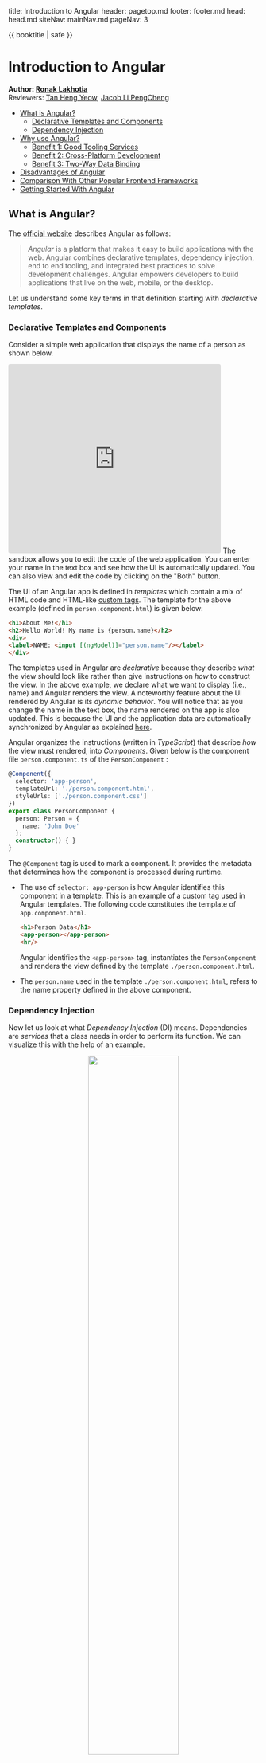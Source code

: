 <frontmatter>
  title: Introduction to Angular
  header: pagetop.md
  footer: footer.md
  head: head.md
  siteNav: mainNav.md
  pageNav: 3
</frontmatter>

<div class="website-content">

{{ booktitle | safe }}

# Introduction to Angular

**Author: [Ronak Lakhotia](https://github.com/RonakLakhotia)**                                                              
Reviewers: [Tan Heng Yeow](https://github.com/tanhengyeow), [Jacob Li PengCheng](https://github.com/jacoblipech)

<box id="article-toc"> 

* [What is Angular?‎](#what-is-angular)
  * [Declarative Templates and Components‎](#declarative-templates-and-components)
  * [Dependency Injection‎](#dependency-injection)
* [Why use Angular?‎](#why-use-angular)
  * [Benefit 1: Good Tooling Services‎](#benefit-1-good-tooling-services)
  * [Benefit 2: Cross-Platform Development‎](#benefit-2-cross-platform-development)
  * [Benefit 3: Two-Way Data Binding‎](#benefit-3-two-way-data-binding)
* [Disadvantages of Angular‎](#disadvantages-of-angular)
* [Comparison With Other Popular Frontend Frameworks‎](#comparison-with-other-popular-frontend-frameworks)
* [Getting Started With Angular‎](#getting-started-with-angular)
</box>

## What is Angular?

The [official website](https://angular.io/docs) describes Angular as follows:

>*Angular* is a platform that makes it easy to build applications with the web. Angular combines declarative templates, dependency injection, end to end tooling, and integrated best practices to solve development challenges. Angular empowers developers to build applications that live on the web, mobile, or the desktop.

Let us understand some key terms in that definition starting with _declarative templates_.

### Declarative Templates and Components

Consider a simple web application that displays the name of a person as shown below.

<iframe src="https://stackblitz.com/edit/angular-3qy4j2?embed=1&file=src/app/app.component.ts&view=preview" style="width:85%; height:380px; border:0; border-radius: 4px; overflow:hidden;" sandbox="allow-modals allow-forms allow-popups allow-scripts allow-same-origin"></iframe> 

<box type="info">
    The sandbox allows you to edit the code of the web application. You can enter your name in the text box and see how the UI is automatically updated. You can also view and edit the code by clicking on the "Both" button. 
</box>

The UI of an Angular app is defined in _templates_ which contain a mix of HTML code and HTML-like [custom tags](https://angular.io/guide/elements). The template for the above example (defined in `person.component.html`) is given below:

``` html
<h1>About Me!</h1>
<h2>Hello World! My name is {person.name}</h2>
<div>
<label>NAME: <input [(ngModel)]="person.name"/></label>
</div>
```
  
The templates used in Angular are _declarative_ because they describe _what_ the view should look like rather than give instructions on _how_ to construct the view. In the above example, we declare what we want to display (i.e., name) and Angular renders the view. A noteworthy feature about the UI rendered by Angular is its _dynamic behavior_.
You will notice that as you change the name in the text box, the name rendered on the app is also updated. This is because the UI and the application data are automatically synchronized by Angular as explained [here](https://angular.io/guide/template-syntax#binding-syntax-an-overview).

Angular organizes the instructions (written in _TypeScript_) that describe _how_ the view must rendered, into _Components_. Given below is the component file `person.component.ts` of the `PersonComponent` :  

```typescript
@Component({
  selector: 'app-person',
  templateUrl: './person.component.html',
  styleUrls: ['./person.component.css']
})
export class PersonComponent {
  person: Person = {
    name: 'John Doe'
  };
  constructor() { }
}
```

The `@Component` tag is used to mark a component. It provides the metadata that determines how the component is processed during runtime.

* The use of `selector: app-person` is how Angular identifies this component in a template. This is an example of a custom tag used in Angular templates. The following code constitutes the template of `app.component.html`.

    ```html
    <h1>Person Data</h1>
    <app-person></app-person>
    <hr/>
    ```

    Angular identifies the `<app-person>` tag, instantiates the `PersonComponent` and renders the view defined by the template `./person.component.html`.

* The `person.name` used in the template `./person.component.html`, refers to the name property defined in the above component.

### Dependency Injection

Now let us look at what _Dependency Injection_ (DI) means. Dependencies are _services_ that a class needs in order to perform its function. We can visualize this with the help of an example.

<center>
<img src="dependency.png" width="60%">

_Figure 1. What is a dependency?_ (source: [freecodecamp](https://medium.freecodecamp.org/a-quick-intro-to-dependency-injection-what-it-is-and-when-to-use-it-7578c84fa88f))
</center>

Dependency injection is a way of providing a class with the required services. Given below is an injectable service class.
 
```typescript
import { Injectable } from '@angular/core';
import { PERSONS } from './mock-persons';
@Injectable({
  providedIn: 'root',
})
export class PersonService {
  getPersons() { return PERSONS; }
}
```

The `PersonComponent` declared previously, can make use of this `PersonService` by injecting the dependency in its constructor as a parameter.

```
constructor(personService: PersonService) {
 this.persons = personService.getPersons();
}
```

In the above example, we write the `getPersons` method only once in the service class and we can access this method from any component by injecting the service in the constructor.
This way of using DI increases the efficiency and modularity (as per the [Angular official website](https://angular.io/guide/dependency-injection)).

Declarative Templates and Dependency Injection are only a couple of noteworthy features of Angular. A more comprehensive [list](https://angular.io/features) is available on the official website. 
 
## Why Use Angular?

Now that we know what Angular is, let us look at some benefits it has to offer.

### Benefit 1: Good Tooling Services

Angular provides developers with tools that enforce "best practices". Let us look at some of these tools.

* **TypeScript** - Angular applications are built using the TypeScript language, a superset of JavaScript.
TypeScript provides <tooltip content="Static typing involves type checking during compile-time as opposed to run-time. Types are associated with variables not values.">static typing</tooltip>.
This helps the compiler show warnings about any potential errors in the code, before the app runs. Consider the following example: 

    ```typescript
    function add(x : number, y : number) : number {
        return x + y;
    }
    add('a', 'b'); // compiler flags an error
    ```
    In the code above, parameters `x` and `y` are declared to have the type `number`. Thus, the compiler shows an error when the function is called with strings as inputs to the function.
    
    Another advantage of TypeScript is _Type Inference_ - TypeScript makes typing a bit easier and less explicit by the usage of type inference. Let us see how.
    
    ```typescript
    let a = "some text";
    let b = 123;
    a = b; // Compiler Error: Type 'number' is not assignable to type 'string'
    ```    
    
    In the above code snippet, we are not explicitly defining `a: string` with a type annotation. TypeScript infers the type of the variable based on the value assigned to the variable. The value of `a` is a string and hence the type of `a` is inferred as `string`.
    Similarly, the type of `b` is inferred as `number`. Therefore, while inferring types, the compiler flags an error saying a `number` type cannot be assigned to a `string` type.
    
    You can read this [article](https://medium.com/tech-tajawal/typescript-why-should-one-use-it-a539faa92010) to learn more about the features that TypeScript has to offer.
    
* **Angular CLI** - Angular CLI stands for Angular Command Line Interface. It is a command line tool for managing Angular apps. 
    With the CLI you can perform the following commands to ease the development process.
     - Generate a new Angular application with - `ng new`
     - Generate Angular files - `ng generate`
     - Build your application for deployment - `ng build`
     
    You can refer to the [official documentation](https://cli.angular.io/) for a complete list of the CLI commands.
    
    The Angular CLI also helps developers follow good development practices. For example, 
    The Angular CLI has out-of-the-box integration with <tooltip content="Codelyzer is an open source tool that checks whether the pre-defined coding guidelines have been followed">**Codelyzer**</tooltip>.
    Codelyzer lints your code against the [official Angular style guide](https://angular.io/guide/styleguide). With Angular CLI, you can simply run the command `ng lint` to get an analysis of whether your code follows the "best practices".
        

This [article](https://medium.freecodecamp.org/best-practices-for-a-clean-and-performant-angular-application-288e7b39eb6f) provides a comprehensive list of best tooling services offered by Angular.
 
### Benefit 2: Cross-Platform Development

Using the modern versions of Angular, developers can build applications that live on the web, mobile, or the desktop.

* **Progressive Web Apps** - PWAs are web-based applications that contain most of the benefits of a typical mobile app. The [official documentation](https://developers.google.com/web/progressive-web-apps/) written by Google describes PWAs to be reliable, fast and engaging. With Angular you can develop PWAs and provide an immersive user experience.
This [article](https://medium.com/@nsmirnova/creating-pwa-with-angular-5-e36ea2378b5d) is a good place to learn the basics of building PWAs using Angular.

* **Native Apps** - Angular can be used to build <tooltip content="a smartphone application that is coded in a specific programming language, such as Swift for iOS or Java for Android operating systems">native mobile applications</tooltip>. There are many frameworks such as [NativeScript](https://www.nativescript.org/) and [Ionic](https://ionicframework.com/)
that can be integrated with Angular for mobile application development. As per the [official Ionic website](https://ionicframework.com/docs/intro), it is easy to integrate Ionic with the Angular.

* **Desktop Apps** - With Angular you can create desktop applications across Mac, Windows and Linux systems. In order for your application to be compatible with the different Operating Systems, you can use the <tooltip content="Electron is a framework that provides a set of APIs to interact with the Windows, OS X, and Linux operating systems. It makes cross-platform development easier.">[Electron](https://electronjs.org/)</tooltip> framework.
You can integrate the Electron framework in your project using the Angular CLI and start building your application.
This [article](https://medium.com/@yannmjl/how-to-build-native-cross-platform-desktop-apps-with-angular-electron-bd1d6e3919b2) is a good introduction to building desktop apps with Angular and Electron.

### Benefit 3: Two-Way Data Binding

Web apps have two main components, a _View_ and a _Model_. The View component is responsible for displaying data (i.e., the part users see). The Model is concerned with the logic implementation of the application. It updates and retrieves the data to and from the database.
_Data binding_ refers to the exchange of data between the View and Model components. There are two types of data binding as shown below.

<center>
<img src="data.jpg" width="50%">

_Figure 2. Types of data binding_ ([source](https://osmangoni.info/posts/one-way-and-two-way-data-binding/))
</center>

Some frameworks like [React](https://reactjs.org/docs/thinking-in-react.html) provide one-way data binding i.e., when there is a change to the Model, the View updates automatically.
However, if the app allows users to change data through the view (e.g., entering your name in the textbox), the developer has to write code to propagate that change to the Model.

In contrast, Angular provides data binding in both ways. That means even changes to the View can be propagated to the Model automatically, without writing extra code for that.

This [article](https://medium.com/@preethi.s/angular-custom-two-way-data-binding-3e618309d6c7) on Medium provides a good introduction to two-way data binding in Angular.

## Disadvantages of Angular

Like any other framework/library, Angular has its share of disadvantages.

1. **Steep Learning Curve:** <br/>
Angular requires you to learn many concepts, such as _directives_, modules, components, services and many more. The large number of new concepts can be confusing to newcomers. Additionally, Angular requires you to learn a new language, TypeScript.

2. **Opinionated Framework:**<br/>
Angular is opinionated about how you structure your code. This means that Angular provides you defaults for building applications. For instance, there are in-built services to perform data fetching, state management and much more. It is also opinionated about the development language as it requires you to use TypeScript.<br/>
In contrast, React allows you to integrate any third party services in your application.
    
## Comparison With Other Popular Frontend Frameworks

[React](https://reactjs.org/) and [Vue](https://vuejs.org/) are two popular alternatives to Angular.

React is a popular Javascript library, open sourced by Facebook. The ease of learning React is a key advantage over Angular.
It also provides more flexibility as it allows integration of third party libraries.

Vue, another open-source JavaScript framework, offers some advantages over Angular, like increased flexibility, simple structure and ease of integration. This makes it easier to learn Vue as compared to Angular or React.

Below are a few resources that give a brief comparison between these popular frontend frameworks.

1. [React vs Angular vs Vue](https://medium.com/@TechMagic/reactjs-vs-angular5-vs-vue-js-what-to-choose-in-2018-b91e028fa91d) - A brief comparison between the three most popular frontend tools.
2. [Why use Vue](https://medium.com/@brainmobi/advantages-of-using-vue-js-for-your-web-applications-7e460cadfffc) - Advantages of using Vue.
3. [Angular vs React](https://programmingwithmosh.com/react/react-vs-angular/) - A comprehensive comparison between React and Angular.

## Getting Started With Angular

Given below are a few steps that will help you ease into the Angular environment:

1. [Different versions of Angular](https://www.simplilearn.com/angularjs-vs-angular-2-vs-angular-4-differences-article) - Before you start learning Angular, you must have a clear idea of its different versions.

2. [Start learning TypeScript](https://www.typescriptlang.org/docs/home.html) - Development in Angular relies heavily on TypeScript. You can start learning the basics of the new language from its official website.

3. [The official Angular website](https://angular.io/guide/quickstart) - offers a good tutorial to get started. It shows you how to build and run a simple "Hello World" application in Angular.

4. [Build your first Angular app](https://scrimba.com/g/gyourfirstangularapp) - You are recommended to complete this course taught by an Angular expert. It teaches you the important concepts of Angular in the form of interactive tutorials.

5. [StackOverflow Questions on Angular](https://stackoverflow.com/questions/tagged/angular?sort=votes&pageSize=50) - You can also refer to this list of top voted questions on Angular if you need help while developing your own Angular application.
